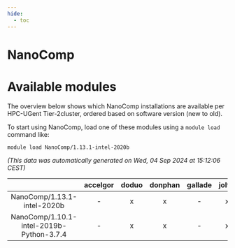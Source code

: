 ```yaml
---
hide:
  - toc
---
```


NanoComp
========

# Available modules


The overview below shows which NanoComp installations are available per HPC-UGent Tier-2cluster, ordered based on software version (new to old).

To start using NanoComp, load one of these modules using a `module load` command like:

```shell
module load NanoComp/1.13.1-intel-2020b
```

*(This data was automatically generated on Wed, 04 Sep 2024 at 15:12:06 CEST)*  

| |accelgor|doduo|donphan|gallade|joltik|shinx|skitty|
| :---: | :---: | :---: | :---: | :---: | :---: | :---: | :---: |
|NanoComp/1.13.1-intel-2020b|-|x|x|-|x|-|x|
|NanoComp/1.10.1-intel-2019b-Python-3.7.4|-|x|x|-|x|-|x|
